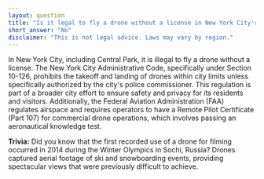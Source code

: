 ```yaml
---
layout: question
title: "Is it legal to fly a drone without a license in New York City's Central Park?"
short_answer: "No"
disclaimer: "This is not legal advice. Laws may vary by region."
---
```


In New York City, including Central Park, it is illegal to fly a drone without a license. The New York City Administrative Code, specifically under Section 10-126, prohibits the takeoff and landing of drones within city limits unless specifically authorized by the city's police commissioner. This regulation is part of a broader city effort to ensure safety and privacy for its residents and visitors. Additionally, the Federal Aviation Administration (FAA) regulates airspace and requires operators to have a Remote Pilot Certificate (Part 107) for commercial drone operations, which involves passing an aeronautical knowledge test.

**Trivia:** Did you know that the first recorded use of a drone for filming occurred in 2014 during the Winter Olympics in Sochi, Russia? Drones captured aerial footage of ski and snowboarding events, providing spectacular views that were previously difficult to achieve.
